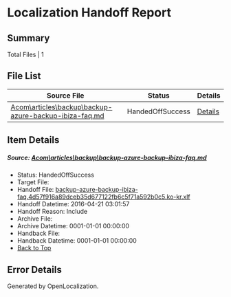 # <a name='report-top'></a> Localization Handoff Report

## Summary
 Total Files | 1

## File List
 Source File | Status | Details 
 ----------- | ------ | ------- 
 [Acom\articles\backup\backup-azure-backup-ibiza-faq.md](https://github.com/OpenLocalizationOrg/hyperV/blob/2312e350348136e36fc81006decdd4de6bb4d053/Acom/articles/backup/backup-azure-backup-ibiza-faq.md) | HandedOffSuccess | [Details](#78995db9e20fe5c69923ae726dde64d20ec789637)

## Item Details
##### <a name='78995db9e20fe5c69923ae726dde64d20ec789637'></a> Source: [Acom\articles\backup\backup-azure-backup-ibiza-faq.md](https://github.com/OpenLocalizationOrg/hyperV/blob/2312e350348136e36fc81006decdd4de6bb4d053/Acom/articles/backup/backup-azure-backup-ibiza-faq.md)
* Status: HandedOffSuccess
* Target File: 
* Handoff File: [backup-azure-backup-ibiza-faq.4d57f916a89dceb35d677122fb6c5f71a592b0c5.ko-kr.xlf](https://github.com/OpenLocalizationOrg/olhandoff/blob/a2115c23881cfa0d1d78922d8726022bbb629272/ol-handoff/OpenLocalizationOrg/hyperV.ko-kr/master/acomdc_nonhi/backup-azure-backup-ibiza-faq.4d57f916a89dceb35d677122fb6c5f71a592b0c5.ko-kr.xlf)
* Handoff Datetime: 2016-04-21 03:01:57
* Handoff Reason: Include
* Archive File: 
* Archive Datetime: 0001-01-01 00:00:00
* Handback File: 
* Handback Datetime: 0001-01-01 00:00:00
* [Back to Top](#report-top)


## Error Details

Generated by OpenLocalization.
